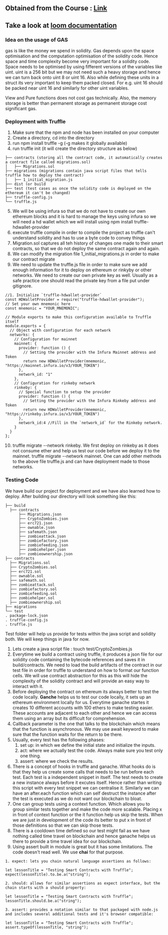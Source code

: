 ## Obtained from the Course : [Link](https://cryptozombies.io/en/course)
## Take a look at [loom documentation](https://loomx.io/developers/en/intro-to-loom.html)

### Idea on the usage of GAS

gas is like the money we spend in solidity. Gas depends upon the space optimisation and the computation optimisation of the solidity code. Hence space and time complexity become very important for a solidity code. Space needs to be optimised by using fifferent versions of the variables like uint. uint is a 256 bit but we may not need such a heavy storage and hence we can turn back onto uint 8 or uint 16. Also while defining these units in a struct its very important to keep them packed closed. For e.g. uint 16 should be packed near uint 16 and similarly for other uint variables.

View and Pure functions does not cost gas technically. Also, the memory storage is better than permanent storage as permanent storage cost significant gas. 

### Deployment with Truffle
1. Make sure that the npm and node has been installed on your computer
2. Create a directory, cd into the directory
3. run npm install truffle -g  (-g makes it globally available)
4. run truffle init (it will create the directory structure as below)
```
├── contracts (storing all the contract code, it automatically creates a contract file called migrations.sol)
│   ├── Migrations.sol
├── migrations (migrations contain java script files that tells truffle how to deploy the contract)
│   ├── 1_initial_migration.js
├── dist (or build
├── test (test cases as once the solidity code is deployed on the ethereum it can't be changed)
├── truffle-config.js
└── truffle.js
```
5. We will be using infura so that we do not have to create our own ethereum blocks and it is hard to manage the keys using infura so we will need a hd wallet which we will install using  npm install truffle-hdwallet-provider
6. execute truffle compile in order to compile the project as truffle can't understand solidity and has to use a byte code to convey things
7. Migration.sol captures all teh history of changes one made to their smart contracts, so that we do not deploy the same contract again and again.
8. We can modify the migration file 1_initial_migrations.js in order to make our contract migrate
9. We need to update the truffle.js file in order to make sure we add enough information for it to deploy on ethereum or rinkyby or other networks. We need to create our own private key as well. Usually as a safe practice one should read the private key from a file put under gitignore.
```
//1. Initialize `truffle-hdwallet-provider`
const HDWalletProvider = require("truffle-hdwallet-provider");
// Set your own mnemonic here
const mnemonic = "YOUR_MNEMONIC";

// Module exports to make this configuration available to Truffle itself
module.exports = {
  // Object with configuration for each network
  networks: {
    // Configuration for mainnet
    mainnet: {
      provider: function () {
        // Setting the provider with the Infura Mainnet address and Token
        return new HDWalletProvider(mnemonic, "https://mainnet.infura.io/v3/YOUR_TOKEN")
      },
      network_id: "1"
    },
    // Configuration for rinkeby network
    rinkeby: {
      // Special function to setup the provider
      provider: function () {
        // Setting the provider with the Infura Rinkeby address and Token
        return new HDWalletProvider(mnemonic, "https://rinkeby.infura.io/v3/YOUR_TOKEN")
      },
      network_id:4 //Fill in the `network_id` for the Rinkeby network.
    }
  }
};
```
10. truffle migrate --network rinkeby. We first deploy on rinkeby as it does not consume ether and help us test our code before we deploy it to the mainnet. truffle migrate --network mainnet. One can add other methods to the above file truffle.js and can have deployment made to those networks.

### Testing Code 

We have build our project for deployment and we have also learned how to deploy. After building our directory will look something like this: 
```
├── build
  ├── contracts
      ├── Migrations.json
      ├── CryptoZombies.json
      ├── erc721.json
      ├── ownable.json
      ├── safemath.json
      ├── zombieattack.json
      ├── zombiefactory.json
      ├── zombiefeeding.json
      ├── zombiehelper.json
      ├── zombieownership.json
├── contracts
  ├── Migrations.sol
  ├── CryptoZombies.sol
  ├── erc721.sol
  ├── ownable.sol
  ├── safemath.sol
  ├── zombieattack.sol
  ├── zombiefactory.sol
  ├── zombiefeeding.sol
  ├── zombiehelper.sol
  ├── zombieownership.sol
├── migrations
└── test
. package-lock.json
. truffle-config.js
. truffle.js
```
Test folder will help us provide for tests within the java script and solidity both. We will keep things in java for now. 
1. Lets create a java script file : touch test/CryptoZombies.js
2. Everytime we build a contract using truffle, it produces a json file for our solidity code containing the bytecode references and saves it in build/contracts. We need to load the build artifacts of the contract in our test file in order for truffle to understand on how to format our function cells. We will use contract abstraction for this as this will hide the complexity of the solidity contract and will provide an easy way to interact with it. 
3. Before deploying the contract on ethereum its always better to test the code locally. **Ganche** helps us to test our code locally, it sets up an ethereum environment locally for us. Everytime ganache startes it creates 10 different accounts with 100 ethers to make testing easier. These accounts are adjacent to each other and hence we can access them using an array but its difficult for comprehension.
4. Callback parameter is the one that talks to the blockchain which means that the function is asynchronous. We may use await keyword to make sure that the function waits for the return to be there.
5. Usually, every test has the following phases:
      1. set up: in which we define the initial state and initialize the inputs.
      2. act: where we actually test the code. Always make sure you test only one thing.
      3. assert: where we check the results.
6. There is a concept of hooks in truffle and ganache. What hooks do is that they help us create some calls that needs to be run before each test. Each test is a independent snippet in itself. The test needs to create a new instance always before it excutes itself. Hence rather than writing this script with every test snippet we can centralise it. Similarly we can have an after.each function which can self destruct the instance after the test is executed as we do not want our blockchain to bloat.
7. One can group tests using a context function. Which allows you to group similar tests together and make the code more scalable. Placing x in front of context function or the it function help us skip the tests. When we are just in development of the code its better to put x in front of those definitions so that we can skip those tests.
8. There is a cooldown time defined so our test might fail as we have nothing called time travel on blockchain and hence ganache helps us there to provide a time travel idea for our blockchain.
9. Using assert built in module is great but it has some limitations. The code doesn't read well. We use **chai** for that purpose.
```
1. expect: lets you chain natural language assertions as follows:

let lessonTitle = "Testing Smart Contracts with Truffle";
expect(lessonTitle).to.be.a("string");

2. should: allows for similar assertions as expect interface, but the chain starts with a should property:

let lessonTitle = "Testing Smart Contracts with Truffle";
lessonTitle.should.be.a("string");

3. assert: provides a notation similar to that packaged with node.js and includes several additional tests and it's browser compatible:

let lessonTitle = "Testing Smart Contracts with Truffle";
assert.typeOf(lessonTitle, "string");
```

